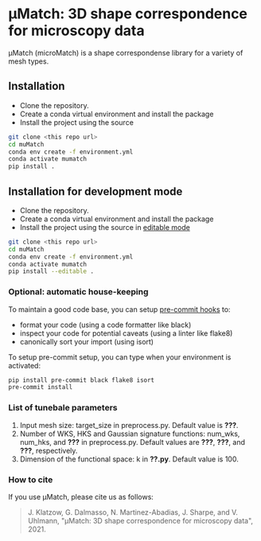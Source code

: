 # µMatch: 3D shape correspondence for microscopy data

 µMatch (microMatch) is a shape correspondense library for a variety of mesh types.

## Installation

 - Clone the repository.
 - Create a conda virtual environment and install the package
 - Install the project using the source
```bash
git clone <this repo url>
cd muMatch
conda env create -f environment.yml
conda activate mumatch
pip install .
```

## Installation for development mode

 - Clone the repository.
 - Create a conda virtual environment and install the package
 - Install the project using the source in [editable mode](https://packaging.python.org/guides/distributing-packages-using-setuptools/#working-in-development-mode)
```bash
git clone <this repo url>
cd muMatch
conda env create -f environment.yml
conda activate mumatch
pip install --editable .
```

### Optional: automatic house-keeping

To maintain a good code base, you can setup [pre-commit hooks](https://git-scm.com/book/en/v2/Customizing-Git-Git-Hooks) to:
 - format your code (using a code formatter like black)
 - inspect your code for potential caveats (using a linter like flake8)
 - canonically sort your import (using isort)

To setup pre-commit setup, you can type when your environment is activated:
```bash
pip install pre-commit black flake8 isort
pre-commit install
```

### List of tunebale parameters

1. Input mesh size: target_size in preprocess.py. Default value is **???**.
2. Number of WKS, HKS and Gaussian signature functions: num_wks, num_hks, and **???** in preprocess.py. Default values are **???**, **???**, and **???**, respectively.
3. Dimension of the functional space: k in **??.py**. Default value is 100.

### How to cite

If you use µMatch, please cite us as follows:

> J. Klatzow, G. Dalmasso, N. Martinez-Abadias, J. Sharpe, and V. Uhlmann, "μMatch: 3D shape correspondence for microscopy data", 2021.

